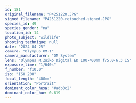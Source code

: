 ```yaml
---
id: 181
original_filename: "P4251220.JPG"
signed_filename: "P4251220-retouched-signed.JPG"
species_id: 49
species_gender: "na"
location_id: 14
photo_subject: "wildlife"
shooting_technique: null
date: "2024-04-25"
camera: "Olympus OM-1"
camera_manufacturer: "OM System"
lens: "Olympus M.Zuiko Digital ED 100-400mm f/5.0-6.3 IS"
exposure_time: "1/640s"
f_number: "f10.0"
iso: "ISO 200"
focal_length: "400mm"
orientation: "Portrait"
dominant_color_hexa: "#adb3c2"
dominant_color_hue: 0.619
---
```

